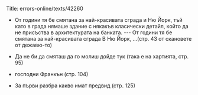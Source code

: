 Title: errors-online/texts/42260

* От години тя бе смятана за най-красивата сграда и Ню Йорк, тъй като в града нямаше здание с някакъв класически детайл, който да не присъства в архитектурата на банката. --- От години тя бе смятана за най-красивата сграда В Ню Йорк, ...(стр. 43 от скановете от дежавю-то)

* Да не би да смяташ да го молиш дойде тук (така е на хартията, стр. 95)

* господни Франкън (стр. 104)

* За първи разбра какво имат предвид (стр. 125)
